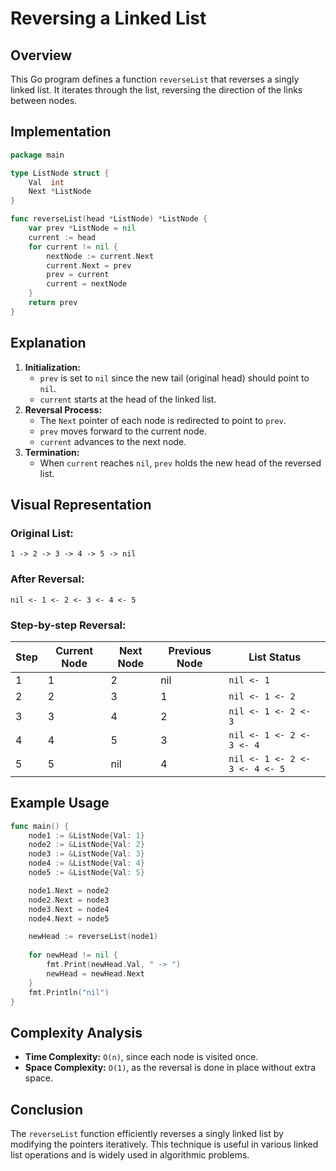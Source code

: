 # Reversing a Linked List

## Overview
This Go program defines a function `reverseList` that reverses a singly linked list. It iterates through the list, reversing the direction of the links between nodes.

## Implementation

```go
package main

type ListNode struct {
    Val  int
    Next *ListNode
}

func reverseList(head *ListNode) *ListNode {
    var prev *ListNode = nil
    current := head
    for current != nil {
        nextNode := current.Next
        current.Next = prev
        prev = current
        current = nextNode
    }
    return prev
}
```

## Explanation
1. **Initialization:**
   - `prev` is set to `nil` since the new tail (original head) should point to `nil`.
   - `current` starts at the head of the linked list.
2. **Reversal Process:**
   - The `Next` pointer of each node is redirected to point to `prev`.
   - `prev` moves forward to the current node.
   - `current` advances to the next node.
3. **Termination:**
   - When `current` reaches `nil`, `prev` holds the new head of the reversed list.

## Visual Representation

### Original List:
```
1 -> 2 -> 3 -> 4 -> 5 -> nil
```

### After Reversal:
```
nil <- 1 <- 2 <- 3 <- 4 <- 5
```

### Step-by-step Reversal:
| Step | Current Node | Next Node | Previous Node | List Status |
|------|-------------|-----------|---------------|-------------|
| 1    | 1           | 2         | nil           | `nil <- 1` |
| 2    | 2           | 3         | 1             | `nil <- 1 <- 2` |
| 3    | 3           | 4         | 2             | `nil <- 1 <- 2 <- 3` |
| 4    | 4           | 5         | 3             | `nil <- 1 <- 2 <- 3 <- 4` |
| 5    | 5           | nil       | 4             | `nil <- 1 <- 2 <- 3 <- 4 <- 5` |

## Example Usage

```go
func main() {
    node1 := &ListNode{Val: 1}
    node2 := &ListNode{Val: 2}
    node3 := &ListNode{Val: 3}
    node4 := &ListNode{Val: 4}
    node5 := &ListNode{Val: 5}

    node1.Next = node2
    node2.Next = node3
    node3.Next = node4
    node4.Next = node5

    newHead := reverseList(node1)
    
    for newHead != nil {
        fmt.Print(newHead.Val, " -> ")
        newHead = newHead.Next
    }
    fmt.Println("nil")
}
```

## Complexity Analysis
- **Time Complexity:** `O(n)`, since each node is visited once.
- **Space Complexity:** `O(1)`, as the reversal is done in place without extra space.

## Conclusion
The `reverseList` function efficiently reverses a singly linked list by modifying the pointers iteratively. This technique is useful in various linked list operations and is widely used in algorithmic problems.